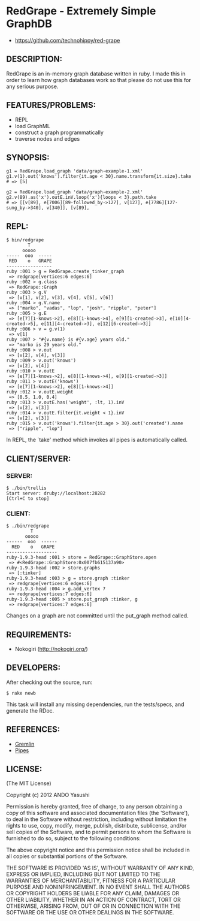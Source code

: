 # RedGrape - Extremely Simple GraphDB

* https://github.com/technohippy/red-grape

## DESCRIPTION:

RedGrape is an in-memory graph database written in ruby. I made this in order to learn how graph databases work so that please do not use this for any serious purpose.

## FEATURES/PROBLEMS:

* REPL
* load GraphML
* construct a graph programmatically
* traverse nodes and edges

## SYNOPSIS:

    g1 = RedGrape.load_graph 'data/graph-example-1.xml'
    g1.v(1).out('knows').filter{it.age < 30}.name.transform{it.size}.take
    # => [5]

    g2 = RedGrape.load_graph 'data/graph-example-2.xml'
    g2.v(89).as('x').outE.inV.loop('x'){loops < 3}.path.take
    # => [[v[89], e[7006][89-followed_by->127], v[127], e[7786][127-sung_by->340], v[340]], [v[89], 

## REPL:

    $ bin/redgrape
            T
          ooooo
    -----  ooo  -----
     RED    o   GRAPE
    -----------------
    ruby :001 > g = RedGrape.create_tinker_graph
     => redgrape[vertices:6 edges:6] 
    ruby :002 > g.class
     => RedGrape::Graph 
    ruby :003 > g.V
     => [v[1], v[2], v[3], v[4], v[5], v[6]] 
    ruby :004 > g.V.name
     => ["marko", "vadas", "lop", "josh", "ripple", "peter"] 
    ruby :005 > g.E
     => [e[7][1-knows->2], e[8][1-knows->4], e[9][1-created->3], e[10][4-created->5], e[11][4-created->3], e[12][6-created->3]] 
    ruby :006 > v = g.v(1)
     => v[1] 
    ruby :007 > "#{v.name} is #{v.age} years old."
     => "marko is 29 years old." 
    ruby :008 > v.out
     => [v[2], v[4], v[3]] 
    ruby :009 > v.out('knows')
     => [v[2], v[4]] 
    ruby :010 > v.outE
     => [e[7][1-knows->2], e[8][1-knows->4], e[9][1-created->3]] 
    ruby :011 > v.outE('knows')
     => [e[7][1-knows->2], e[8][1-knows->4]] 
    ruby :012 > v.outE.weight
     => [0.5, 1.0, 0.4] 
    ruby :013 > v.outE.has('weight', :lt, 1).inV
     => [v[2], v[3]] 
    ruby :014 > v.outE.filter{it.weight < 1}.inV
     => [v[2], v[3]] 
    ruby :015 > v.out('knows').filter{it.age > 30}.out('created').name
     => ["ripple", "lop"] 

In REPL, the `take' method which invokes all pipes is automatically called.

## CLIENT/SERVER:

### SERVER:

    $ ./bin/trellis
    Start server: druby://localhost:28282
    [Ctrl+C to stop]

### CLIENT:

    $ ./bin/redgrape 
             T
           ooooo
    ------  ooo  ------
      RED    o   GRAPE
    -------------------
    ruby-1.9.3-head :001 > store = RedGrape::GraphStore.open
     => #<RedGrape::GraphStore:0x007fb615137a90> 
    ruby-1.9.3-head :002 > store.graphs
     => [:tinker] 
    ruby-1.9.3-head :003 > g = store.graph :tinker
     => redgrape[vertices:6 edges:6] 
    ruby-1.9.3-head :004 > g.add_vertex 7
     => redgrape[vertices:7 edges:6] 
    ruby-1.9.3-head :005 > store.put_graph :tinker, g
     => redgrape[vertices:7 edges:6] 

Changes on a graph are not committed until the put_graph method called.

## REQUIREMENTS:

* Nokogiri (http://nokogiri.org/)

## DEVELOPERS:

After checking out the source, run:

    $ rake newb

This task will install any missing dependencies, run the tests/specs,
and generate the RDoc.

## REFERENCES:

* [Gremlin](https://github.com/tinkerpop/gremlin/wiki)
* [Pipes](https://github.com/tinkerpop/pipes/wiki/)

## LICENSE:

(The MIT License)

Copyright (c) 2012 ANDO Yasushi

Permission is hereby granted, free of charge, to any person obtaining
a copy of this software and associated documentation files (the
'Software'), to deal in the Software without restriction, including
without limitation the rights to use, copy, modify, merge, publish,
distribute, sublicense, and/or sell copies of the Software, and to
permit persons to whom the Software is furnished to do so, subject to
the following conditions:

The above copyright notice and this permission notice shall be
included in all copies or substantial portions of the Software.

THE SOFTWARE IS PROVIDED 'AS IS', WITHOUT WARRANTY OF ANY KIND,
EXPRESS OR IMPLIED, INCLUDING BUT NOT LIMITED TO THE WARRANTIES OF
MERCHANTABILITY, FITNESS FOR A PARTICULAR PURPOSE AND NONINFRINGEMENT.
IN NO EVENT SHALL THE AUTHORS OR COPYRIGHT HOLDERS BE LIABLE FOR ANY
CLAIM, DAMAGES OR OTHER LIABILITY, WHETHER IN AN ACTION OF CONTRACT,
TORT OR OTHERWISE, ARISING FROM, OUT OF OR IN CONNECTION WITH THE
SOFTWARE OR THE USE OR OTHER DEALINGS IN THE SOFTWARE.

